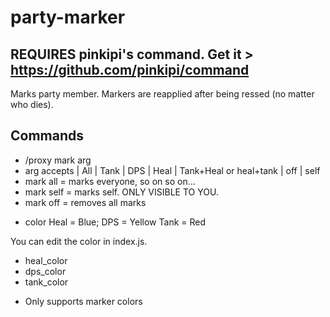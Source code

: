 # party-marker

## REQUIRES pinkipi's command. Get it > https://github.com/pinkipi/command

Marks party member. Markers are reapplied after being ressed (no matter who dies).

## Commands
* /proxy mark arg
* arg accepts | All
              | Tank
               | DPS
               | Heal
               | Tank+Heal or heal+tank
               | off
               | self
* mark all = marks everyone, so on so on...
* mark self = marks self. ONLY VISIBLE TO YOU.
* mark off = removes all marks

- color 
Heal = Blue;
DPS = Yellow
Tank = Red

You can edit the color in index.js.
* heal_color
* dps_color
* tank_color
- Only supports marker colors 

